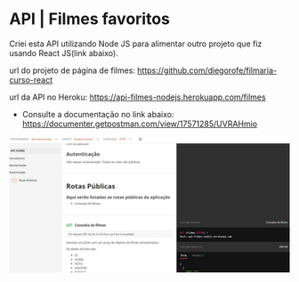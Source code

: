 # API | Filmes favoritos

Criei esta API utilizando Node JS para alimentar outro projeto que fiz usando React JS(link abaixo).

url do projeto de página de filmes: https://github.com/diegorofe/filmaria-curso-react

url da API no Heroku: https://api-filmes-nodejs.herokuapp.com/filmes

- Consulte a documentação no link abaixo:
https://documenter.getpostman.com/view/17571285/UVRAHmio
<img src="./src/img/doc.jpg">

